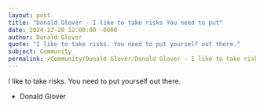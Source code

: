 ```yaml
---
layout: post
title: "Donald Glover - I like to take risks You need to put"
date: 2024-12-28 12:00:00 -0000
author: Donald Glover
quote: "I like to take risks. You need to put yourself out there."
subject: Community
permalink: /Community/Donald Glover/Donald Glover - I like to take risks You need to put
---
```


I like to take risks. You need to put yourself out there.

- Donald Glover
